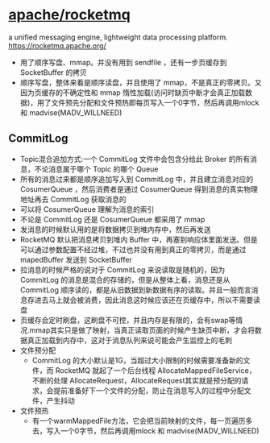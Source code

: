 # [apache/rocketmq](https://github.com/apache/rocketmq)

 a unified messaging engine, lightweight data processing platform. https://rocketmq.apache.org/

* 用了顺序写盘、mmap。并没有用到 sendfile ，还有一步页缓存到 SocketBuffer 的拷贝
* 顺序写盘，整体来看是顺序读盘，并且使用了 mmap，不是真正的零拷贝。又因为页缓存的不确定性和 mmap 惰性加载(访问时缺页中断才会真正加载数据)，用了文件预先分配和文件预热即每页写入一个0字节，然后再调用mlock 和 madvise(MADV_WILLNEED)

## CommitLog

* Topic混合追加方式:一个 CommitLog 文件中会包含分给此 Broker 的所有消息，不论消息属于哪个 Topic 的哪个 Queue
* 所有的消息过来都是顺序追加写入到 CommitLog 中，并且建立消息对应的 CosumerQueue ，然后消费者是通过 CosumerQueue 得到消息的真实物理地址再去 CommitLog 获取消息的
* 可以将 CosumerQueue 理解为消息的索引
* 不论是 CommitLog 还是 CosumerQueue 都采用了 mmap
* 发消息的时候默认用的是将数据拷贝到堆内存中，然后再发送
* RocketMQ 默认把消息拷贝到堆内 Buffer 中，再塞到响应体里面发送。但是可以通过参数配置不经过堆，不过也并没有用到真正的零拷贝，而是通过mapedBuffer 发送到 SocketBuffer
* 拉消息的时候严格的说对于 CommitLog 来说读取是随机的，因为 CommitLog 的消息是混合的存储的，但是从整体上看，消息还是从 CommitLog 顺序读的，都是从旧数据到新数据有序的读取。并且一般而言消息存进去马上就会被消费，因此消息这时候应该还在页缓存中，所以不需要读盘
* 页缓存会定时刷盘，这刷盘不可控，并且内存是有限的，会有swap等情况.mmap其实只是做了映射，当真正读取页面的时候产生缺页中断，才会将数据真正加载到内存中，这对于消息队列来说可能会产生监控上的毛刺
* 文件预分配
  - CommitLog 的大小默认是1G，当超过大小限制的时候需要准备新的文件，而 RocketMQ 就起了一个后台线程 AllocateMappedFileService，不断的处理 AllocateRequest，AllocateRequest其实就是预分配的请求，会提前准备好下一个文件的分配，防止在消息写入的过程中分配文件，产生抖动
* 文件预热
  - 有一个warmMappedFile方法，它会把当前映射的文件，每一页遍历多去，写入一个0字节，然后再调用mlock 和 madvise(MADV_WILLNEED)
